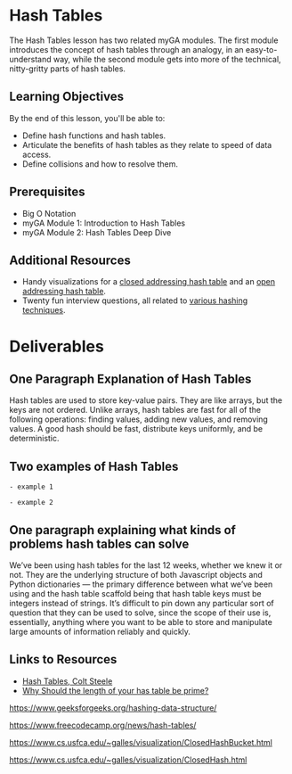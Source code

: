 # Hash Tables

The Hash Tables lesson has two related myGA modules. The first module introduces the concept of hash tables through an analogy, in an easy-to-understand way, while the second module gets into more of the technical, nitty-gritty parts of hash tables.

## Learning Objectives

By the end of this lesson, you'll be able to:

- Define hash functions and hash tables.
- Articulate the benefits of hash tables as they relate to speed of data access.
- Define collisions and how to resolve them.

## Prerequisites

- Big O Notation
- myGA Module 1: Introduction to Hash Tables
- myGA Module 2: Hash Tables Deep Dive

## Additional Resources

- Handy visualizations for a [closed addressing hash table](https://www.cs.usfca.edu/~galles/visualization/OpenHash.html) and an [open addressing hash table](https://www.cs.usfca.edu/~galles/visualization/ClosedHash.html).
- Twenty fun interview questions, all related to [various hashing techniques](https://www.geeksforgeeks.org/top-20-hashing-technique-based-interview-questions/).

# Deliverables

## One Paragraph Explanation of Hash Tables

Hash tables are used to store key-value pairs. They are like arrays, but the keys are not ordered. Unlike arrays, hash tables are fast for all of the following operations: finding values, adding new values, and removing values. A good hash should be fast, distribute keys uniformly, and be deterministic.

## Two examples of Hash Tables

`- example 1`

`- example 2`

## One paragraph explaining what kinds of problems hash tables can solve

We’ve been using hash tables for the last 12 weeks, whether we knew it or not. They are the underlying structure of both Javascript objects and Python dictionaries — the primary difference between what we’ve been using and the hash table scaffold being that hash table keys must be integers instead of strings. It’s difficult to pin down any particular sort of question that they can be used to solve, since the scope of their use is, essentially, anything where you want to be able to store and manipulate large amounts of information reliably and quickly.

## Links to Resources

- [Hash Tables, Colt Steele](https://cs.slides.com/colt_steele/hash-tables#/2/0/2)
- [Why Should the length of your has table be prime?](https://medium.com/swlh/why-should-the-length-of-your-hash-table-be-a-prime-number-760ec65a75d1)

https://www.geeksforgeeks.org/hashing-data-structure/

https://www.freecodecamp.org/news/hash-tables/

https://www.cs.usfca.edu/~galles/visualization/ClosedHashBucket.html

https://www.cs.usfca.edu/~galles/visualization/ClosedHash.html
